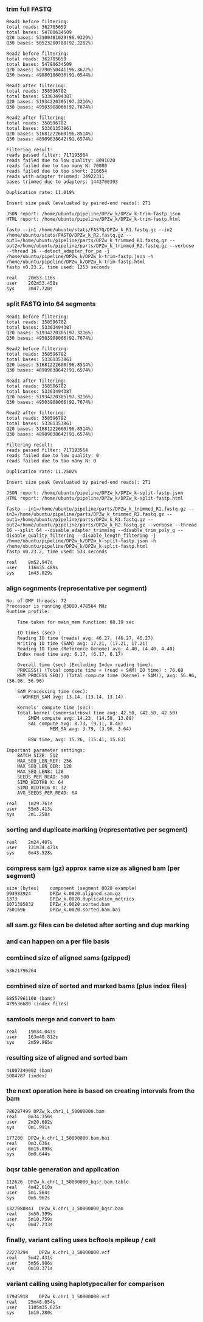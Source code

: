 ### trim full FASTQ
	Read1 before filtering:
	total reads: 362785659
	total bases: 54780634509
	Q20 bases: 53100481029(96.9329%)
	Q30 bases: 50523200788(92.2282%)

	Read2 before filtering:
	total reads: 362785659
	total bases: 54780634509
	Q20 bases: 52790550441(96.3672%)
	Q30 bases: 49880186036(91.0544%)

	Read1 after filtering:
	total reads: 358596782
	total bases: 53363494387
	Q20 bases: 51934220305(97.3216%)
	Q30 bases: 49503908066(92.7674%)

	Read2 after filtering:
	total reads: 358596782
	total bases: 53361353861
	Q20 bases: 51681222660(96.8514%)
	Q30 bases: 48909638642(91.6574%)

	Filtering result:
	reads passed filter: 717193564
	reads failed due to low quality: 8091020
	reads failed due to too many N: 70080
	reads failed due to too short: 216654
	reads with adapter trimmed: 34922311
	bases trimmed due to adapters: 1443700393

	Duplication rate: 11.019%

	Insert size peak (evaluated by paired-end reads): 271

	JSON report: /home/ubuntu/pipeline/DPZw_k/DPZw_k-trim-fastp.json
	HTML report: /home/ubuntu/pipeline/DPZw_k/DPZw_k-trim-fastp.html

	fastp --in1 /home/ubuntu/stats/FASTQ/DPZw_k_R1.fastq.gz --in2 /home/ubuntu/stats/FASTQ/DPZw_k_R2.fastq.gz --out1=/home/ubuntu/pipeline/parts/DPZw_k_trimmed_R1.fastq.gz --out2=/home/ubuntu/pipeline/parts/DPZw_k_trimmed_R2.fastq.gz --verbose --thread 16 --detect_adapter_for_pe -j /home/ubuntu/pipeline/DPZw_k/DPZw_k-trim-fastp.json -h /home/ubuntu/pipeline/DPZw_k/DPZw_k-trim-fastp.html
	fastp v0.23.2, time used: 1253 seconds

	real	20m53.116s
	user	202m53.450s
	sys	    3m47.720s


### split FASTQ into 64 segments
	Read1 before filtering:
	total reads: 358596782
	total bases: 53363494387
	Q20 bases: 51934220305(97.3216%)
	Q30 bases: 49503908066(92.7674%)

	Read2 before filtering:
	total reads: 358596782
	total bases: 53361353861
	Q20 bases: 51681222660(96.8514%)
	Q30 bases: 48909638642(91.6574%)

	Read1 after filtering:
	total reads: 358596782
	total bases: 53363494387
	Q20 bases: 51934220305(97.3216%)
	Q30 bases: 49503908066(92.7674%)

	Read2 after filtering:
	total reads: 358596782
	total bases: 53361353861
	Q20 bases: 51681222660(96.8514%)
	Q30 bases: 48909638642(91.6574%)

	Filtering result:
	reads passed filter: 717193564
	reads failed due to low quality: 0
	reads failed due to too many N: 0

	Duplication rate: 11.2502%

	Insert size peak (evaluated by paired-end reads): 271

	JSON report: /home/ubuntu/pipeline/DPZw_k/DPZw_k-split-fastp.json
	HTML report: /home/ubuntu/pipeline/DPZw_k/DPZw_k-split-fastp.html

	fastp --in1=/home/ubuntu/pipeline/parts/DPZw_k_trimmed_R1.fastq.gz --in2=/home/ubuntu/pipeline/parts/DPZw_k_trimmed_R2.fastq.gz --out1=/home/ubuntu/pipeline/parts/DPZw_k_R1.fastq.gz --out2=/home/ubuntu/pipeline/parts/DPZw_k_R2.fastq.gz --verbose --thread 16 --split 64 --disable_adapter_trimming --disable_trim_poly_g --disable_quality_filtering --disable_length_filtering -j /home/ubuntu/pipeline/DPZw_k/DPZw_k-split-fastp.json -h /home/ubuntu/pipeline/DPZw_k/DPZw_k-split-fastp.html
	fastp v0.23.2, time used: 533 seconds

	real	8m52.947s
	user	116m35.489s
	sys	    1m43.029s

### align segnments (representative per segment)
	No. of OMP threads: 72
	Processor is running @3000.478564 MHz
	Runtime profile:

		Time taken for main_mem function: 88.10 sec

		IO times (sec) :
		Reading IO time (reads) avg: 46.27, (46.27, 46.27)
		Writing IO time (SAM) avg: 17.21, (17.21, 17.21)
		Reading IO time (Reference Genome) avg: 4.40, (4.40, 4.40)
		Index read time avg: 6.17, (6.17, 6.17)

		Overall time (sec) (Excluding Index reading time):
		PROCESS() (Total compute time + (read + SAM) IO time) : 76.68
		MEM_PROCESS_SEQ() (Total compute time (Kernel + SAM)), avg: 56.96, (56.96, 56.96)

		SAM Processing time (sec):
		--WORKER_SAM avg: 13.14, (13.14, 13.14)

		Kernels' compute time (sec):
		Total kernel (smem+sal+bsw) time avg: 42.50, (42.50, 42.50)
			SMEM compute avg: 14.23, (14.58, 13.88)
			SAL compute avg: 8.73, (9.11, 8.48)
					MEM_SA avg: 3.79, (3.96, 3.64)

			BSW time, avg: 15.26, (15.41, 15.03)

	Important parameter settings:
		BATCH_SIZE: 512
		MAX_SEQ_LEN_REF: 256
		MAX_SEQ_LEN_QER: 128
		MAX_SEQ_LEN8: 128
		SEEDS_PER_READ: 500
		SIMD_WIDTH8 X: 64
		SIMD_WIDTH16 X: 32
		AVG_SEEDS_PER_READ: 64

	real	1m29.761s
	user	55m5.413s
	sys	    2m1.258s

### sorting and duplicate marking (representative per segment)
	real	2m24.407s
	user	131m34.471s
	sys	    0m43.528s

### compress sam (gz) approx same size as aligned bam (per segment)
	size (bytes)    component (segment 0020 example)
	994983924	    DPZw_k.0020.aligned.sam.gz
	1373	        DPZw_k.0020.duplication_metrics
	1071385832	    DPZw_k.0020.sorted.bam
	7501696	        DPZw_k.0020.sorted.bam.bai

### all sam.gz files can be deleted after sorting and dup marking
### and can happen on a per file basis

### combined size of aligned sams (gzipped)
	63621796264

### combined size of sorted and marked bams (plus index files)
	68557961160 (bams)
	479536680 (index files)

### samtools merge and convert to bam
	real	19m34.043s
	user	163m40.812s
	sys	    2m59.965s

### resulting size of aligned and sorted bam
	41007349002 (bam)
	5084787 (index)

### the next operation here is based on creating intervals from the bam
	786287499 DPZw_k.chr1_1_50000000.bam
	real    0m34.356s
	user    2m20.602s
	sys     0m1.991s

	177200	DPZw_k.chr1_1_50000000.bam.bai
	real    0m3.636s
	user    0m15.895s
	sys     0m0.644s

### bqsr table generation and application
	112626	DPZw_k.chr1_1_50000000_bqsr.bam.table
	real	4m42.610s
	user	5m1.564s
	sys		0m5.962s

	1327080841	DPZw_k.chr1_1_50000000_bqsr.bam
	real	3m50.399s
	user	5m10.759s
	sys		0m47.233s

### finally, variant calling uses bcftools mpileup / call
	22273294	DPZw_k.chr1_1_50000000.vcf
	real	5m42.431s
	user	5m56.986s
	sys		0m10.371s

### variant calling using haplotypecaller for comparison
	17945918	DPZw_k.chr1_1_50000000.vcf
	real	25m48.054s
	user	1105m35.625s
	sys		1m10.280s